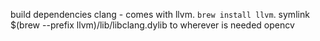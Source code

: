 build dependencies
clang  - comes with llvm. `brew install llvm`. symlink $(brew --prefix llvm)/lib/libclang.dylib to wherever is needed
opencv